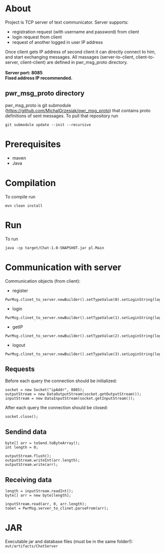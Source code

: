 # About
Project is TCP server of text communicator.
Server supports:
- registration request (with username and password) from client 
- login request from client
- request of another logged in user IP address

Once client gets IP address of second client it can directly connect to him, and 
start exchanging messages.
All massages (server-to-client, client-to-server, client-client) are defined in pwr_msg_proto directory.
<br>
<br>
<b>Server port: 8085</b>
<br><b>Fixed address IP recommended.</b>
## pwr_msg_proto directory 
pwr_msg_proto is git submodule (https://github.com/MichalGrzesiak/pwr_msg_proto)
that contains proto definitions of sent messages.
To pull that repository run
```
git submodule update --init --recursive
```

# Prerequisites
- maven 
- Java


# Compilation
To compile run 
```
mvn clean install
```


# Run
To run 
```
java -cp target/Chat-1.0-SNAPSHOT.jar pl.Main
```

# Communication with server
Communication objects (from client):
- register
```
PwrMsg.clinet_to_server.newBuilder().setTypeValue(0).setLoginString(login).setPasswordString(password).build();
```
- login
```
PwrMsg.clinet_to_server.newBuilder().setTypeValue(1).setLoginString(login).setPasswordString(password).build();
```
- getIP
```
PwrMsg.clinet_to_server.newBuilder().setTypeValue(2).setLoginString(login).build();
```
- logout
```
PwrMsg.clinet_to_server.newBuilder().setTypeValue(3).setLoginString(login).build();
```

## Requests
Before each query the connection should be initialized:
````
socket = new Socket("ipAddr", 8085);
outputStream = new DataOutputStream(socket.getOutputStream());
inputStream = new DataInputStream(socket.getInputStream());
````
After each query the connection should be closed:
````
socket.close();
````

## Sendind data
````
byte[] arr = toSend.toByteArray();
int length = 0;

outputStream.flush();
outputStream.writeInt(arr.length);
outputStream.write(arr);
````

## Receiving data
````
length = inputStream.readInt();
byte[] arr = new byte[length];

inputStream.read(arr, 0, arr.length);
toGet = PwrMsg.server_to_clinet.parseFrom(arr);
````

# JAR
Executable jar and database files (must be in the same folder!): 
``
out/artifacts/ChatServer
``
